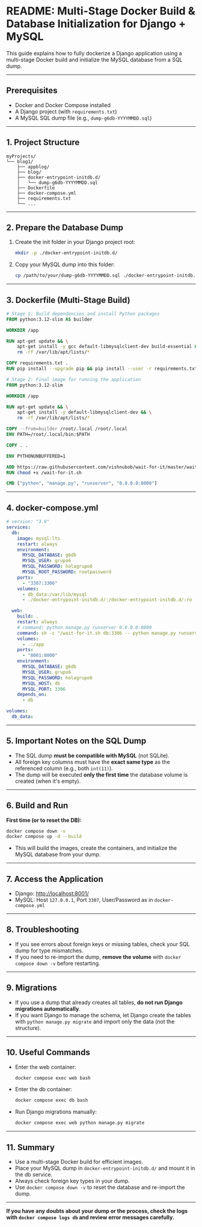 # README: Multi-Stage Docker Build & Database Initialization for Django + MySQL

This guide explains how to fully dockerize a Django application using a multi-stage Docker build and initialize the MySQL database from a SQL dump.

---

## Prerequisites

- Docker and Docker Compose installed
- A Django project (with `requirements.txt`)
- A MySQL SQL dump file (e.g., `dump-g6db-YYYYMMDD.sql`)

---

## 1. Project Structure

```
myProjects/
└── blog1/
    ├── appblog/
    ├── blog/
    ├── docker-entrypoint-initdb.d/
    │   └── dump-g6db-YYYYMMDD.sql
    ├── Dockerfile
    ├── docker-compose.yml
    ├── requirements.txt
    └── ...
```

---

## 2. Prepare the Database Dump

1. Create the init folder in your Django project root:
    ```bash
    mkdir -p ./docker-entrypoint-initdb.d/
    ```
2. Copy your MySQL dump into this folder:
    ```bash
    cp /path/to/your/dump-g6db-YYYYMMDD.sql ./docker-entrypoint-initdb.d/
    ```

---

## 3. Dockerfile (Multi-Stage Build)

```dockerfile
# Stage 1: Build dependencies and install Python packages
FROM python:3.12-slim AS builder

WORKDIR /app

RUN apt-get update && \
    apt-get install -y gcc default-libmysqlclient-dev build-essential && \
    rm -rf /var/lib/apt/lists/*

COPY requirements.txt .
RUN pip install --upgrade pip && pip install --user -r requirements.txt

# Stage 2: Final image for running the application
FROM python:3.12-slim

WORKDIR /app

RUN apt-get update && \
    apt-get install -y default-libmysqlclient-dev && \
    rm -rf /var/lib/apt/lists/*

COPY --from=builder /root/.local /root/.local
ENV PATH=/root/.local/bin:$PATH

COPY . .

ENV PYTHONUNBUFFERED=1

ADD https://raw.githubusercontent.com/vishnubob/wait-for-it/master/wait-for-it.sh /wait-for-it.sh
RUN chmod +x /wait-for-it.sh

CMD ["python", "manage.py", "runserver", "0.0.0.0:8000"]
```

---

## 4. docker-compose.yml

```yaml
# version: "3.9"
services:
  db:
    image: mysql:lts
    restart: always
    environment:
      MYSQL_DATABASE: g6db
      MYSQL_USER: grupo6
      MYSQL_PASSWORD: holagrupo6
      MYSQL_ROOT_PASSWORD: rootpassword
    ports:
      - "3307:3306"
    volumes:
      - db_data:/var/lib/mysql
      - ./docker-entrypoint-initdb.d/:/docker-entrypoint-initdb.d/:ro

  web:
    build: .
    restart: always
    # command: python manage.py runserver 0.0.0.0:8000
    command: sh -c "/wait-for-it.sh db:3306 -- python manage.py runserver 0.0.0.0:8000"
    volumes:
      - .:/app
    ports:
      - "8001:8000"
    environment:
      MYSQL_DATABASE: g6db
      MYSQL_USER: grupo6
      MYSQL_PASSWORD: holagrupo6
      MYSQL_HOST: db
      MYSQL_PORT: 3306
    depends_on:
      - db

volumes:
  db_data:
```

---

## 5. Important Notes on the SQL Dump

- The SQL dump **must be compatible with MySQL** (not SQLite).
- All foreign key columns must have the **exact same type** as the referenced column (e.g., both `int(11)`).
- The dump will be executed **only the first time** the database volume is created (when it's empty).

---

## 6. Build and Run

**First time (or to reset the DB):**

```bash
docker compose down -v
docker compose up -d --build
```

- This will build the images, create the containers, and initialize the MySQL database from your dump.

---

## 7. Access the Application

- Django: [http://localhost:8001/](http://localhost:8001/)
- MySQL: Host `127.0.0.1`, Port `3307`, User/Password as in `docker-compose.yml`

---

## 8. Troubleshooting

- If you see errors about foreign keys or missing tables, check your SQL dump for type mismatches.
- If you need to re-import the dump, **remove the volume** with `docker compose down -v` before restarting.

---

## 9. Migrations

- If you use a dump that already creates all tables, **do not run Django migrations automatically**.
- If you want Django to manage the schema, let Django create the tables with `python manage.py migrate` and import only the data (not the structure).

---

## 10. Useful Commands

- Enter the web container:
  ```bash
  docker compose exec web bash
  ```
- Enter the db container:
  ```bash
  docker compose exec db bash
  ```
- Run Django migrations manually:
  ```bash
  docker compose exec web python manage.py migrate
  ```

---

## 11. Summary

- Use a multi-stage Docker build for efficient images.
- Place your MySQL dump in `docker-entrypoint-initdb.d/` and mount it in the db service.
- Always check foreign key types in your dump.
- Use `docker compose down -v` to reset the database and re-import the dump.

---

**If you have any doubts about your dump or the process, check the logs with `docker compose logs db` and review error messages carefully.**
